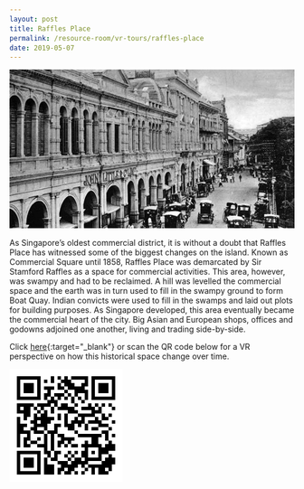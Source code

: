 ```yaml
---
layout: post
title: Raffles Place
permalink: /resource-room/vr-tours/raffles-place
date: 2019-05-07
---
```


![Banner for Raffles Place VR Tour](/images/banner-raffles-place.jpg)

As Singapore’s oldest commercial district, it is without a doubt that Raffles Place has witnessed some of the biggest changes on the island. Known as Commercial Square until 1858, Raffles Place was demarcated by Sir Stamford Raffles as a space for commercial activities. This area, however, was swampy and had to be reclaimed. A hill was levelled the commercial space and the earth was in turn used to fill in the swampy ground to form Boat Quay. Indian convicts were used to fill in the swamps and laid out plots for building purposes. As Singapore developed, this area eventually became the commercial heart of the city. Big Asian and European shops, offices and godowns adjoined one another, living and trading side-by-side.

Click [here](https://poly.google.com/view/ef9-kN4w2yT){:target="_blank"} or scan the QR code below for a VR perspective on how this historical space change over time.

![Banner for Raffles Place VR Tour](/images/qr-raffles-place-vr.png)